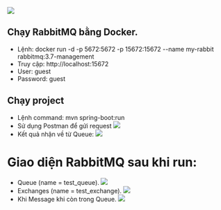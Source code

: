 <img src="https://user-images.githubusercontent.com/67057523/132116396-fe19695f-31f0-426c-811a-eac7991ba63b.PNG"></img>
## Chạy RabbitMQ bằng Docker.
 - Lệnh: docker run -d -p 5672:5672 -p 15672:15672 --name my-rabbit rabbitmq:3.7-management
 - Truy cập: http://localhost:15672 
 - User: guest 
 - Password: guest

## Chạy project
 - Lệnh command: mvn spring-boot:run
 - Sử dụng Postman để gửi request 
 <img src="https://user-images.githubusercontent.com/67057523/132116633-e56b38b9-32e2-436b-9472-00f5ed6bac7b.PNG"></img>
 - Kết quả nhận về từ Queue:
<img src="https://user-images.githubusercontent.com/67057523/132116696-1a87c098-8dc0-4eec-ada5-4ebb30b8f942.PNG"></img>

# Giao diện RabbitMQ sau khi run:

 - Queue (name = test_queue).
<img src="https://user-images.githubusercontent.com/67057523/132116744-0c4dbeed-92be-4cca-91d6-39ea00409337.PNG"></img>
 - Exchanges (name = test_exchange).
<img src="https://user-images.githubusercontent.com/67057523/132116804-609c9a67-d3d6-43af-867b-7b8e9eb67e90.PNG"></img>
 - Khi Message khi còn trong Queue.
<img src="https://user-images.githubusercontent.com/67057523/132116933-fcff2beb-499c-4612-a9da-ca526a5446b6.PNG"></img>
